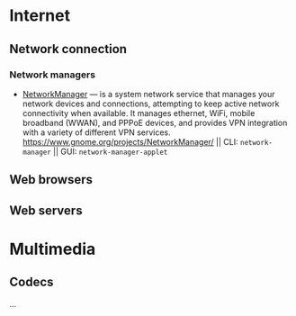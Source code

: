 # Internet

## Network connection

### Network managers

- [NetworkManager](NetworkManager) — is a system network service that manages your network devices and connections, attempting to keep active network connectivity when available. It manages ethernet, WiFi, mobile broadband (WWAN), and PPPoE devices, and provides VPN integration with a variety of different VPN services.  
https://www.gnome.org/projects/NetworkManager/ || CLI: `network-manager` || GUI: `network-manager-applet`

## Web browsers

## Web servers

# Multimedia

## Codecs

...